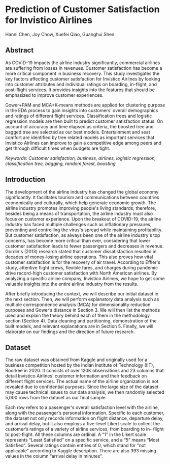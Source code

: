 # Prediction of Customer Satisfaction for Invistico Airlines
Hanni Chen, Joy Chow, Xuefei Qiao, Guanghui Shen

## Abstract
As COVID-19 impacts the airline industry significantly, commercial airlines are suffering from losses in revenues. Customer satisfaction has become a more critical component in business recovery. This study investigates the key factors affecting customer satisfaction for Invistico Airlines by looking into customer attributes and individual ratings on boarding, in-flight, and post-flight services. It provides insights into the features that should be emphasized to improve customer experiences.

Gower+PAM and MCA+K-means methods are applied for clustering purpose in the EDA process to gain insights into customers’ overall demographics and ratings of different flight services. Classification trees and logistic regression models are then built to predict customer satisfaction status. On account of accuracy and time elapsed as criteria, the boosted tree and bagged tree are selected as our best models. Entertainment and seat comfort are identified by tree related models as important services that Invistico Airlines can improve to gain a competitive edge among peers and get through difficult times when budgets are tight.

*Keywords: Customer satisfaction, business, airlines, logistic regression, classification tree, bagging, random forest, boosting*

## Introduction
The development of the airline industry has changed the global economy significantly. It facilitates tourism and communications between countries economically and culturally, which help generate economic growth. The airline industry promotes improving people's living standards; therefore, besides being a means of transportation, the airline industry must also focus on customer experience. Upon the breakout of COVID-19, the airline industry has faced multiple challenges such as inflationary pressures, preventing and controlling the virus's spread while maintaining profitability. But customer satisfaction, as always been one of the airline industry's top concerns, has become more critical than ever, considering that lower customer satisfaction leads to fewer passengers and decreases in revenue. Gordin's (2013) research stated that customer dissatisfaction resulted in decades of money-losing airline operations. This also proves how vital customer satisfaction is for the recovery of air travel. According to Effler's study, attentive flight crews, flexible fares, and charges during pandemic drive record-high customer satisfaction with North American airlines. By analyzing a specific airline company, Invistico Airlines, we hope to get some valuable insights into the entire airline industry from the results.

After briefly introducing the context, we will describe our initial dataset in the next section. Then, we will perform explanatory data analysis such as multiple correspondence
analysis (MCA) for dimensionality reduction purposes and Gower’s distance in Section 3. We will then list the methods used and explain the theory behind each of them in the methodology section (Section 4). Data cleaning and partitioning, demonstration of the built models, and relevant explanations are in Section 5. Finally, we will elaborate on our findings and the direction of future research.

## Dataset
The raw dataset was obtained from Kaggle and originally used for a business competition hosted by the Indian Institute of Technology (IIT), Roorkee in 2020. It consists of over 120K observations and 23 columns that detail Invistico Airlines' customer information and their feedback on different flight services. The actual name of the airline organization is not revealed due to confidential purposes. Since the large size of the dataset may cause technical issues to our data analysis, we then randomly selected 5,000 rows from the dataset as our final sample.

Each row refers to a passenger's overall satisfaction level with the airline, along with the passenger’s personal information. Specific to each customer, the dataset not only records information on flight distance, departure delay, and arrival delay, but it also employs a five-level Likert scale to collect the customer’s ratings of a variety of airline services, from boarding to in- flight to post-flight. All these columns are ordinal. A “1” in the Likert scale represents “Least Satisfied” on a specific service, and a “5” means “Most Satisfied”. Several ratings contain entries of 0, which stand for “not applicable” according to Kaggle description. There are also 393 missing values in the column “arrival delay in minutes”.
